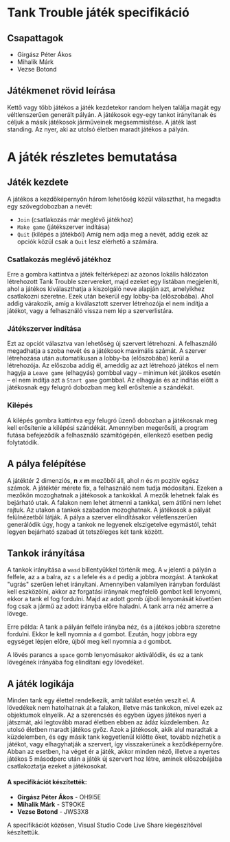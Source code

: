 # Tank Trouble játék specifikáció

## Csapattagok
- Girgász Péter Ákos
- Mihalik Márk
- Vezse Botond

## Játékmenet rövid leírása
Kettő vagy több játékos a játék kezdetekor random helyen találja magát egy véltlenszerűen generált pályán. A játékosok egy-egy tankot irányítanak és céljuk a másik játékosok járműveinek megsemmisítése. A játék last standing. Az nyer, aki az utolsó életben maradt játékos a pályán.

# A játék részletes bemutatása
## Játék kezdete

A játékos a kezdőképernyőn három lehetőség közül választhat, ha megadta egy szövegdobozban a nevét:
- `Join` (csatlakozás már meglévő játékhoz)
- `Make game` (játékszerver indítása)    
- `Quit` (kilépés a játékból)
Amíg nem adja meg a nevét, addig ezek az opciók közül csak a `Quit` lesz elérhető a számára.

### Csatlakozás meglévő játékhoz

Erre a gombra kattintva a játék feltérképezi az azonos lokális hálózaton létrehozott Tank Trouble szervereket, majd ezeket egy listában megjeleníti, ahol a játékos kiválaszthatja a kiszolgáló neve alapján azt, amelyikhez csatlakozni szeretne. Ezek után bekerül egy lobby-ba (előszobába). Ahol addig várakozik, amíg a kiválasztott szerver létrehozója el nem indítja a játékot, vagy a felhasználó vissza nem lép a szerverlistára.

### Játékszerver indítása

Ezt az opciót választva van lehetőség új szervert létrehozni. A felhasználó megadhatja a szoba nevét és a játékosok maximális számát. A szerver létrehozása után automatikusan a lobby-ba (előszobába) kerül a  létrehozója. Az előszoba addig él, ameddig az azt létrehozó játékos el nem hagyja a `Leave game` (elhagyás) gombbal vagy – minimun két játékos esetén – el nem indítja azt a `Start game` gombbal. Az elhagyás és az indítás előtt a játékosnak egy felugró dobozban meg kell erősítenie a szándékát.

### Kilépés

A kilépés gombra kattintva egy felugró üzenő dobozban a játékosnak meg kell erősítenie a kilépési szándékát. Amennyiben megerősíti, a program futása befejeződik a felhasználó számítógépén, ellenkező esetben pedig folytatódik.

## A pálya felépítése
A játéktér 2 dimenziós, **n** *x* **m** mezőből áll, ahol *n* és *m* pozitív egész számok. A játéktér mérete fix, a felhasználó nem tudja módosítani. Ezeken a mezőkön mozoghatnak a játékosok a tankokkal. A mezők lehetnek falak és bejárható utak. A falakon nem lehet átmenni a tankkal, sem átlőni nem lehet rajtuk. Az utakon a tankok szabadon mozoghatnak. A játékosok a pályát felülnézetből látják.
A pálya a szerver elindításakor véletlenszerűen generálódik úgy, hogy a tankok ne legyenek elszigetelve egymástól, tehát legyen bejárható szabad út tetszőleges két tank között.


## Tankok irányítása
A tankok irányítása a `wasd` billentyűkkel történik meg. A `w` jelenti a pályán a felfele, az `a` a balra, az `s` a lefele és a `d` pedig a jobbra mozgást. A tankokat "ugrás" szerűen lehet irányítani. Amennyiben valamilyen irányban fordulást kell eszközölni, akkor az forgatási iránynak megfelelő gombot kell lenyomni, ekkor a tank el fog fordulni. Majd az adott gomb újboli lenyomását követően fog csak a jármű az adott irányba előre haladni. A tank arra néz amerre a lövege.

Erre példa:
A tank a pályán felfele irányba néz, és a játékos jobbra szeretne fordulni. Ekkor le kell nyomnia a `d` gombot. Ezután, hogy jobbra egy egységet lépjen előre, újból meg kell nyomnia a `d` gombot.

A lövés parancs a `space` gomb lenyomásakor aktiválódik, és ez a tank lövegének irányába fog elindítani egy lövedéket.

## A játék logikája

Minden tank egy élettel rendelkezik, amit találat esetén veszít el. A lövedékek nem hatolhatnak át a falakon, illetve más tankokon, mivel ezek az objektumok elnyelik. Az a szerencsés és egyben ügyes játékos nyeri a játszmát, aki legtovább marad életben ebben az ádáz küzdelemben. Az utolsó életben maradt játékos győz. Azok a játékosok, akik alul maradtak a küzdelemben, és egy másik tank kegyetlenül kilőtte őket, tovább nézhetik a játékot, vagy elhagyhatják a szervert, így visszakerünek a keződképernyőre. Abban az esetben, ha véget ér a játék, akkor minden néző, illetve a nyertes játékos 5 másodperc után a játék új szervert hoz létre, aminek előszobájába csatlakoztatja ezeket a játékosokat.


#### A specifikációt készítették:
- **Girgász Péter Ákos** - OH9I5E
- **Mihalik Márk** - ST9OKE
- **Vezse Botond** - JWS3X8

A specifikációt közösen, Visual Studio Code Live Share kiegészítővel készítettük.
